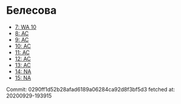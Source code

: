 # Белесова
- [7: WA 10](7.md)
- [8: AC](8.md)
- [9: AC](9.md)
- [10: AC](10.md)
- [11: AC](11.md)
- [12: AC](12.md)
- [13: AC](13.md)
- [14: NA](14.md)
- [15: NA](15.md)

Commit: 0290ff1d52b28afad6189a06284ca92d8f3bf5d3
 fetched at: 20200929-193915
